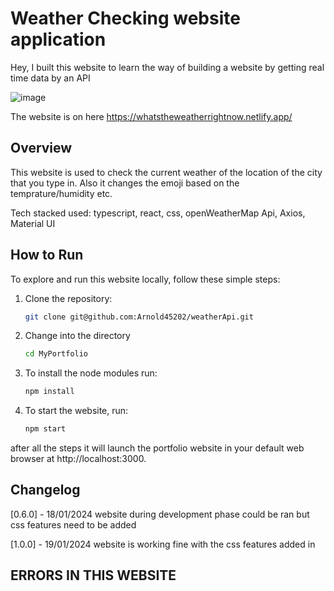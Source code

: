 # Weather Checking website application
Hey, I built this website to learn the way of building a website by getting real time data by an API

![image](https://github.com/Arnold45202/weatherApi/assets/143671110/a99fc386-00c3-4d35-be2b-02a40842a278)




The website is on here https://whatstheweatherrightnow.netlify.app/ 

## Overview
This website is used to check the current weather of the location of the city that you type in. Also it changes the emoji based on the temprature/humidity etc.

Tech stacked used: typescript, react, css, openWeatherMap Api, Axios, Material UI 

## How to Run

To explore and run this website locally, follow these simple steps:

1. Clone the repository:

   ```bash
   git clone git@github.com:Arnold45202/weatherApi.git
2. Change into the directory 
   
   ```bash
   cd MyPortfolio
3. To install the node modules run:

   ```bash
   npm install

4. To start the website, run:

   ```bash
   npm start

after all the steps it will launch the portfolio website in your default web browser at http://localhost:3000.

   
## Changelog

[0.6.0] - 18/01/2024 website during development phase could be ran but css features need to be added 

[1.0.0] - 19/01/2024 website is working fine with the css features added in 

## ERRORS IN THIS WEBSITE

